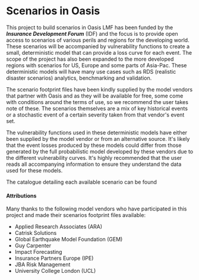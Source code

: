 # Scenarios in Oasis

This project to build scenarios in Oasis LMF has been funded by the ***Insurance Development Forum*** (IDF) and the focus is to provide open access to scenarios of various perils and regions for the developing world. These scenarios will be accompanied by vulnerability functions to create a small, deterministic model that can provide a loss curve for each event. The scope of the project has also been expanded to the more developed regions with scenarios for US, Europe and some parts of Asia-Pac. These deterministic models will have many use cases such as RDS (realistic disaster scenarios) analytics, benchmarking and validation.

The scenario footprint files have been kindly supplied by the model vendors that partner with Oasis and as they will be available for free, some come with conditions around the terms of use, so we recommend the user takes note of these. The scenarios themselves are a mix of key historical events or a stochastic event of a certain severity taken from that vendor's event set.

The vulnerability functions used in these deterministic models have either been supplied by the model vendor or from an alternative source. It's likely that the event losses produced by these models could differ from those generated by the full probabilistic model developed by these vendors due to the different vulnerability curves. It's highly recommended that the user reads all accompanying information to ensure they understand the data used for these models.

The catalogue detailing each available scenario can be found <HERE>

#### Attributions
Many thanks to the following model vendors who have participated in this project and made their scenarios footprint files available:

* Applied Research Associates (ARA)
* Catrisk Solutions
* Global Earthquake Model Foundation (GEM)
* Guy Carpenter
* Impact Forecasting
* Insurance Partners Europe (IPE)
* JBA Risk Management
* University College London (UCL)


